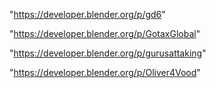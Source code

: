 "https://developer.blender.org/p/gd6"

"https://developer.blender.org/p/GotaxGlobal"

"https://developer.blender.org/p/gurusattaking"

 
"https://developer.blender.org/p/Oliver4Vood"


 
